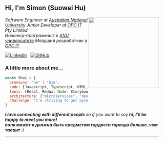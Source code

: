 <h2> Hi, I'm Simon (Suowei Hu) <!-- <img src="https://media.giphy.com/media/mGcNjsfWAjY5AEZNw6/giphy.gif" width="50"> --></h2>


<img align='right' src="https://camo.githubusercontent.com/62da68eb62b1e5f175f7d1f0191dd89a653d7908feb22d37d4a0ab07365d6791/68747470733a2f2f6d656469612e67697068792e636f6d2f6d656469612f4d3967624264396e6244724f5475314d71782f67697068792e676966" width="230">

<p><em>
Software Enginner at <a href="www.anu.edu.au">Australian National University</a>
Junior Developer at <a href="https://opc.com.au/">OPC IT</a> Pty Limited
<br/>  
Инженер-программист в  <a href="www.anu.edu.au">ANU университете</a>
Младший разработчик в <a href="https://opc.com.au/">OPC IT</a>
</em></p>


[![Linkedin](https://img.shields.io/badge/-Suowei%20Hu-blue?style=flat-square&logo=Linkedin&logoColor=white&link=https://www.linkedin.com/in/suowei-hu-0249b0181/)](https://www.linkedin.com/in/suowei-hu-0249b0181/) 
&nbsp; 
[![GitHub](https://img.shields.io/github/followers/SuoweiHu?label=follow&style=social)](https://github.com/SuoweiHu)
<!-- [![Wechat](https://img.shields.io/badge/WeChat-07C160?style=for-the-badge&logo=wechat&logoColor=white)](https://cln.sh/XZlPyB2CmrJXqLsMr21b) -->

### A little more about me...  

```javascript
const thai = {
  pronouns: "he" | "him",
  code: [Javascript, Typescript, HTML, CSS, Ruby, Python, Java],
  tools: [React, Redux, Node, Storybook, Styled-Components, Docker, Flask],
  architecture: ["microservices", "design system pattern", "model view controller"],
  challenge: "I'm striving to get myself adapting the work+uni mode."
}
```

 <em><b>I love connecting with different people</b> so if you want to say <b>hi, I'll be happy to meet you more!<br/>воля может и должна быть предметом гордости гораздо больше, чем талант</b> :)</em>

---

<!-- This read me is inspired from: -->
<!-- https://github.com/Thaiane/Thaiane -->
<!-- https://github.com/anmol098/anmol098 -->
<!-- ... -->
<!-- ... -->

